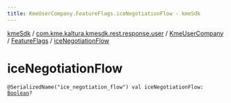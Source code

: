 ```yaml
---
title: KmeUserCompany.FeatureFlags.iceNegotiationFlow - kmeSdk
---
```


[kmeSdk](../../../index.html) / [com.kme.kaltura.kmesdk.rest.response.user](../../index.html) / [KmeUserCompany](../index.html) / [FeatureFlags](index.html) / [iceNegotiationFlow](./ice-negotiation-flow.html)

# iceNegotiationFlow

`@SerializedName("ice_negotiation_flow") val iceNegotiationFlow: `[`Boolean`](https://kotlinlang.org/api/latest/jvm/stdlib/kotlin/-boolean/index.html)`?`